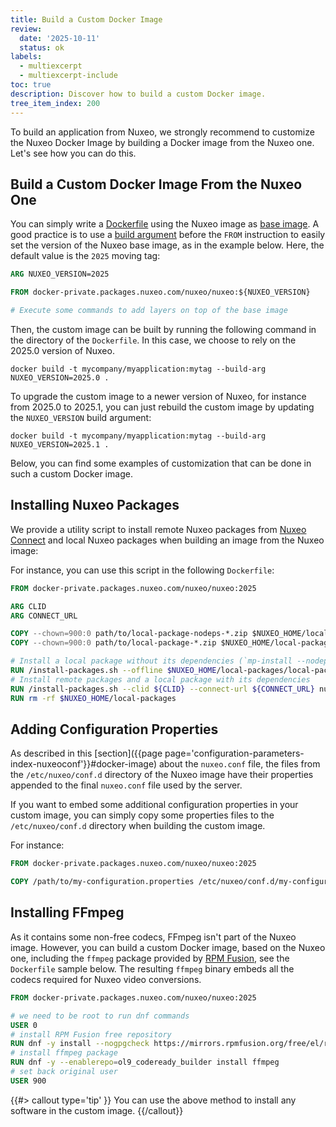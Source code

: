 ```yaml
---
title: Build a Custom Docker Image
review:
  date: '2025-10-11'
  status: ok
labels:
  - multiexcerpt
  - multiexcerpt-include
toc: true
description: Discover how to build a custom Docker image.
tree_item_index: 200
---
```


To build an application from Nuxeo, we strongly recommend to customize the Nuxeo Docker Image by building a Docker image from the Nuxeo one. Let's see how you can do this.

## Build a Custom Docker Image From the Nuxeo One

You can simply write a [Dockerfile](https://docs.docker.com/build/concepts/dockerfile/) using the Nuxeo image as [base image](https://docs.docker.com/build/building/base-images/).
A good practice is to use a [build argument](https://docs.docker.com/engine/reference/builder/#understand-how-arg-and-from-interact) before the `FROM` instruction to easily set the version of the Nuxeo base image, as in the example below. Here, the default value is the `2025` moving tag:

```Dockerfile
ARG NUXEO_VERSION=2025

FROM docker-private.packages.nuxeo.com/nuxeo/nuxeo:${NUXEO_VERSION}

# Execute some commands to add layers on top of the base image
```

Then, the custom image can be built by running the following command in the directory of the `Dockerfile`. In this case, we choose to rely on the 2025.0 version of Nuxeo.

```shell
docker build -t mycompany/myapplication:mytag --build-arg NUXEO_VERSION=2025.0 .
```

To upgrade the custom image to a newer version of Nuxeo, for instance from 2025.0 to 2025.1, you can just rebuild the custom image by updating the `NUXEO_VERSION` build argument:

```shell
docker build -t mycompany/myapplication:mytag --build-arg NUXEO_VERSION=2025.1 .
```

Below, you can find some examples of customization that can be done in such a custom Docker image.

## Installing Nuxeo Packages

We provide a utility script to install remote Nuxeo packages from [Nuxeo Connect](https://connect.nuxeo.com/) and local Nuxeo packages when building an image from the Nuxeo image:

For instance, you can use this script in the following `Dockerfile`:

```Dockerfile
FROM docker-private.packages.nuxeo.com/nuxeo/nuxeo:2025

ARG CLID
ARG CONNECT_URL

COPY --chown=900:0 path/to/local-package-nodeps-*.zip $NUXEO_HOME/local-packages/local-package-nodeps.zip
COPY --chown=900:0 path/to/local-package-*.zip $NUXEO_HOME/local-packages/local-package.zip

# Install a local package without its dependencies (`mp-install --nodeps`)
RUN /install-packages.sh --offline $NUXEO_HOME/local-packages/local-package-nodeps.zip
# Install remote packages and a local package with its dependencies
RUN /install-packages.sh --clid ${CLID} --connect-url ${CONNECT_URL} nuxeo-web-ui nuxeo-drive $NUXEO_HOME/local-packages/local-package.zip
RUN rm -rf $NUXEO_HOME/local-packages
```

## Adding Configuration Properties

As described in this [section]({{page page='configuration-parameters-index-nuxeoconf'}}#docker-image) about the `nuxeo.conf` file, the files from the `/etc/nuxeo/conf.d` directory of the Nuxeo image have their properties appended to the final `nuxeo.conf` file used by the server.

If you want to embed some additional configuration properties in your custom image, you can simply copy some properties files to the `/etc/nuxeo/conf.d` directory when building the custom image.

For instance:

```Dockerfile
FROM docker-private.packages.nuxeo.com/nuxeo/nuxeo:2025

COPY /path/to/my-configuration.properties /etc/nuxeo/conf.d/my-configuration.properties
```

## Installing FFmpeg

As it contains some non-free codecs, FFmpeg isn't part of the Nuxeo image. However, you can build a custom Docker image, based on the Nuxeo one, including the `ffmpeg` package provided by [RPM Fusion](https://rpmfusion.org/), see the `Dockerfile` sample  below. The resulting `ffmpeg` binary embeds all the codecs required for Nuxeo video conversions.

```Dockerfile
FROM docker-private.packages.nuxeo.com/nuxeo/nuxeo:2025

# we need to be root to run dnf commands
USER 0
# install RPM Fusion free repository
RUN dnf -y install --nogpgcheck https://mirrors.rpmfusion.org/free/el/rpmfusion-free-release-9.noarch.rpm
# install ffmpeg package
RUN dnf -y --enablerepo=ol9_codeready_builder install ffmpeg
# set back original user
USER 900
```

{{#> callout type='tip' }}
You can use the above method to install any software in the custom image.
{{/callout}}
